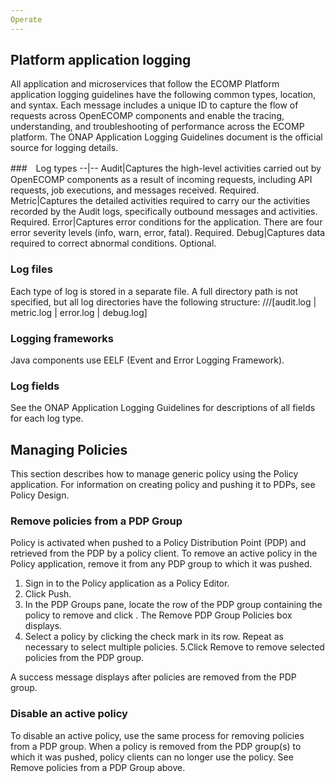 ```yaml
---
Operate
---
```


## Platform application logging
All application and microservices that follow the ECOMP Platform application logging guidelines have the following common types, location, and syntax. Each message includes a unique ID to capture the flow of requests across OpenECOMP components and enable the tracing, understanding, and troubleshooting of performance across the ECOMP platform.
The ONAP Application Logging Guidelines document is the official source for logging details.

###　Log types
--|--
Audit|Captures the high-level activities carried out by OpenECOMP components as a result of incoming requests, including API requests, job executions, and messages received. Required.
Metric|Captures the detailed activities required to carry our the activities recorded by the Audit logs, specifically outbound messages and activities. Required.
Error|Captures error conditions for the application. There are four error severity levels (info, warn, error, fatal). Required.
Debug|Captures data required to correct abnormal conditions. Optional.

### Log files
Each type of log is stored in a separate file. A full directory path is not specified, but all log directories have the following structure:
<log-directory>/<ecomp-component>/<ecomp-subcomponent>/[audit.log | metric.log | error.log | debug.log]

### Logging frameworks
Java components use EELF (Event and Error Logging Framework).

### Log fields
See the ONAP Application Logging Guidelines for descriptions of all fields for each log type.

## Managing Policies
This section describes how to manage generic policy using the Policy application. For information on creating policy and pushing it to PDPs, see Policy Design.

### Remove policies from a PDP Group
Policy is activated when pushed to a Policy Distribution Point (PDP) and retrieved from the PDP by a policy client. To remove an active policy in the Policy application, remove it from any PDP group to which it was pushed.
1. Sign in to the Policy application as a Policy Editor.
2. Click Push.
3. In the PDP Groups pane, locate the row of the PDP group containing the policy to remove and click .
   The Remove PDP Group Policies box displays.
4. Select a policy by clicking the check mark in its row. Repeat as necessary to select multiple policies.
5.Click Remove to remove selected policies from the PDP group.

A success message displays after policies are removed from the PDP group.

### Disable an active policy
To disable an active policy, use the same process for removing policies from a PDP group. When a policy is removed from the PDP group(s) to which it was pushed, policy clients can no longer use the policy. See Remove policies from a PDP Group above.
